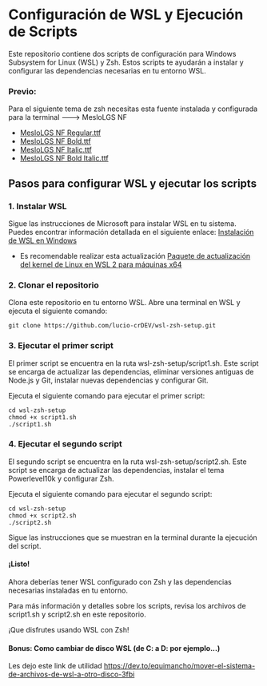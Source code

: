 # Configuración de WSL y Ejecución de Scripts

Este repositorio contiene dos scripts de configuración para Windows Subsystem for Linux (WSL) y Zsh. Estos scripts te ayudarán a instalar y configurar las dependencias necesarias en tu entorno WSL.

### Previo:
Para el siguiente tema de zsh necesitas esta fuente instalada y configurada para la terminal
---> MesloLGS NF
- [MesloLGS NF Regular.ttf](https://github.com/romkatv/powerlevel10k-media/raw/master/MesloLGS%20NF%20Regular.ttf)
- [MesloLGS NF Bold.ttf](https://github.com/romkatv/powerlevel10k-media/raw/master/MesloLGS%20NF%20Bold.ttf)
- [MesloLGS NF Italic.ttf](https://github.com/romkatv/powerlevel10k-media/raw/master/MesloLGS%20NF%20Italic.ttf)
- [MesloLGS NF Bold Italic.ttf](https://github.com/romkatv/powerlevel10k-media/raw/master/MesloLGS%20NF%20Bold%20Italic.ttf)

## Pasos para configurar WSL y ejecutar los scripts

### 1. Instalar WSL

Sigue las instrucciones de Microsoft para instalar WSL en tu sistema. Puedes encontrar información detallada en el siguiente enlace: [Instalación de WSL en Windows](https://docs.microsoft.com/es-es/windows/wsl/install-win10)
- Es recomendable realizar esta actualización [Paquete de actualización del kernel de Linux en WSL 2 para máquinas x64](https://wslstorestorage.blob.core.windows.net/wslblob/wsl_update_x64.msi)

### 2. Clonar el repositorio

Clona este repositorio en tu entorno WSL. Abre una terminal en WSL y ejecuta el siguiente comando:

```
git clone https://github.com/lucio-crDEV/wsl-zsh-setup.git
```

### 3. Ejecutar el primer script

El primer script se encuentra en la ruta wsl-zsh-setup/script1.sh. Este script se encarga de actualizar las dependencias, eliminar versiones antiguas de Node.js y Git, instalar nuevas dependencias y configurar Git.

Ejecuta el siguiente comando para ejecutar el primer script:

```
cd wsl-zsh-setup
chmod +x script1.sh
./script1.sh
```

### 4. Ejecutar el segundo script
El segundo script se encuentra en la ruta wsl-zsh-setup/script2.sh. Este script se encarga de actualizar las dependencias, instalar el tema Powerlevel10k y configurar Zsh.

Ejecuta el siguiente comando para ejecutar el segundo script:

```
cd wsl-zsh-setup
chmod +x script2.sh
./script2.sh
```

Sigue las instrucciones que se muestran en la terminal durante la ejecución del script.

#### ¡Listo! 

Ahora deberías tener WSL configurado con Zsh y las dependencias necesarias instaladas en tu entorno.

Para más información y detalles sobre los scripts, revisa los archivos de script1.sh y script2.sh en este repositorio.

¡Que disfrutes usando WSL con Zsh!


#### Bonus: Como cambiar de disco WSL (de C: a D: por ejemplo...)

Les dejo este link de utilidad https://dev.to/equimancho/mover-el-sistema-de-archivos-de-wsl-a-otro-disco-3fbi